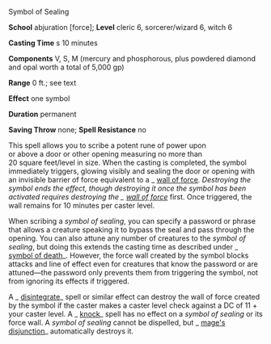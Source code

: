 Symbol of Sealing

**School** abjuration [force]; **Level** cleric 6, sorcerer/wizard 6, witch 6

**Casting Time** s 10 minutes

**Components** V, S, M (mercury and phosphorous, plus powdered diamond and opal worth a total of 5,000 gp)

**Range** 0 ft.; see text

**Effect** one symbol

**Duration** permanent

**Saving Throw** none; **Spell Resistance** no

This spell allows you to scribe a potent rune of power upon   
or above a door or other opening measuring no more than   
20 square feet/level in size. When the casting is completed, the symbol immediately triggers, glowing visibly and sealing the door or opening with an invisible barrier of force equivalent to a _ [wall of force](/pathfinderRPG/prd/spells/wallOfForce.html#_wall-of-force)_. Destroying the symbol ends the effect, though destroying it once the symbol has been activated requires destroying the _ [wall of force](/pathfinderRPG/prd/spells/wallOfForce.html#_wall-of-force)_ first. Once triggered, the wall remains for 10 minutes per caster level.

When scribing a _symbol of sealing_, you can specify a password or phrase that allows a creature speaking it to bypass the seal and pass through the opening. You can also attune any number of creatures to the _symbol of sealing_, but doing this extends the casting time as described under _ [symbol of death](/pathfinderRPG/prd/spells/symbolOfDeath.html#_symbol-of-death)_. However, the force wall created by the symbol blocks attacks and line of effect even for creatures that know the password or are attuned—the password only prevents them from triggering the symbol, not from ignoring its effects if triggered.

A _ [disintegrate](/pathfinderRPG/prd/spells/disintegrate.html#_disintegrate)_ spell or similar effect can destroy the wall of force created by the symbol if the caster makes a caster level check against a DC of 11 + your caster level. A _ [knock](/pathfinderRPG/prd/spells/knock.html#_knock)_ spell has no effect on a _symbol of sealing_ or its force wall. A _symbol of sealing_ cannot be dispelled, but _ [mage's disjunction](/pathfinderRPG/prd/spells/mageSDisjunction.html#_mage-s-disjunction)_ automatically destroys it.

